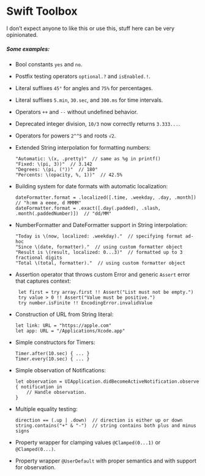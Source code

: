# Swift Toolbox

I don’t expect anyone to like this or use this, stuff here can be very opinionated.

##### Some examples:

- Bool constants `yes` and `no`.

- Postfix testing operators `optional.?` and `isEnabled.!`.

- Literal suffixes `45°` for angles and `75%` for percentages.

- Literal suffixes `5.min`, `30.sec`, and `300.ms` for time intervals.

- Operators `++` and `--` without undefined behavior.

- Deprecated integer division, `10/3` now correctly returns `3.333...`.

- Operators for powers `2^^5` and roots `√2`.
 
- Extended String interpolation for formatting numbers:
 
      "Automatic: \(x, .pretty)"  // same as %g in printf() 
      "Fixed: \(pi, 3))"  // 3.142
      "Degrees: \(pi, (°))"  // 180°
      "Percents: \(opacity, %, 1))"  // 42.5%

- Building system for date formats with automatic localization:

      dateFormatter.format = .localized([.time, .weekday, .day, .month])  // "h:mm a eeee, d MMMM"
      dateFormatter.format = .exact([.day(.padded), .slash, .month(.paddedNumber)])  // "dd/MM"

- NumberFormatter and DateFormatter support in String interpolation:

      "Today is \(now, localized: .weekday)."  // specifying format ad-hoc
      "Since \(date, formatter)."  // using custom formatter object
      "Result is \(result, localized: 0...3)"  // formatted up to 3 fractional digits
      "Total \(total, formatter)."  // using custom formatter object
 
- Assertion operator that throws custom Error and generic `Assert` error that captures context:
 
       let first = try array.first !! Assert("List must not be empty.")
       try value > 0 !! Assert("Value must be positive.")
       try number.isFinite !! EncodingError.invalidValue

- Construction of URL from String literal:
 
      let link: URL = "https:​//apple.com"
      let app: URL = "/Applications/Xcode.app"
 
- Simple constructors for Timers:
 
      Timer.after(10.sec) { ... }
      Timer.every(10.sec) { ... }

- Simple observation of Notifications:

      let observation = UIApplication.didBecomeActiveNotification.observe { notification in
          // Handle observation.
      }

- Multiple equality testing:

      direction == (.up | .down)  // direction is either up or down
      string.contains("+" & "-")  // string contains both plus and minus signs

- Property wrapper for clamping values `@Clamped(0...1)` or `@Clamped(0...)`.

- Property wrapper `@UserDefault` with proper semantics and with support for observation.

